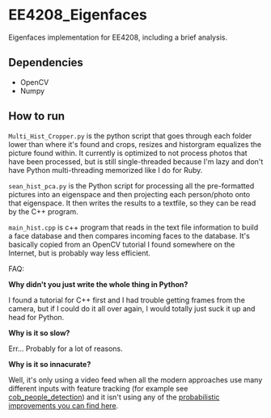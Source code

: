 EE4208_Eigenfaces
=================

Eigenfaces implementation for EE4208, including a brief analysis.

Dependencies
------------
- OpenCV
- Numpy

How to run
-----------

`Multi_Hist_Cropper.py` is the python script that goes through each folder lower than where it's found and crops, resizes and historgram equalizes the picture found within. It currently is optimized to not process photos that have been processed, but is still single-threaded because I'm lazy and don't have Python multi-threading memorized like I do for Ruby.

`sean_hist_pca.py` is the Python script for processing all the pre-formatted pictures into an eigenspace and then projecting each person/photo onto that eigenspace. It then writes the results to a textfile, so they can be read by the C++ program.

`main_hist.cpp` is c++ program that reads in the text file information to build a face database and then compares incoming faces to the database. It's basically copied from an OpenCV tutorial I found somewhere on the Internet, but is probably way less efficient.

FAQ:

**Why didn't you just write the whole thing in Python?**

I found a tutorial for C++ first and I had trouble getting frames from the camera, but if I could do it all over again, I would totally just suck it up and head for Python.

**Why is it so slow?**

Err... Probably for a lot of reasons.

**Why is it so innacurate?**

Well, it's only using a video feed when all the modern approaches use many different inputs with feature tracking (for example see [cob_people_detection](http://wiki.ros.org/cob_people_detection)) and it isn't using any of the [probabilistic improvements you can find here](http://vismod.media.mit.edu/pub/facereco/papers/TR-443.pdf).
